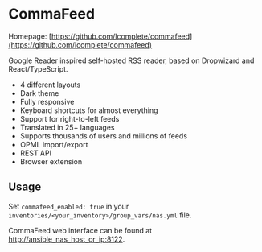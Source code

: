 # CommaFeed

Homepage: [https://github.com/lcomplete/commafeed](https://github.com/lcomplete/commafeed)

Google Reader inspired self-hosted RSS reader, based on Dropwizard and React/TypeScript.

- 4 different layouts
- Dark theme
- Fully responsive
- Keyboard shortcuts for almost everything
- Support for right-to-left feeds
- Translated in 25+ languages
- Supports thousands of users and millions of feeds
- OPML import/export
- REST API
- Browser extension

## Usage

Set `commafeed_enabled: true` in your `inventories/<your_inventory>/group_vars/nas.yml` file.

CommaFeed web interface can be found at [http://ansible_nas_host_or_ip:8122](http://ansible_nas_host_or_ip:8122).
